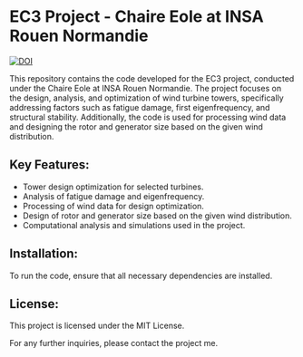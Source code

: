 # EC3 Project - Chaire Eole at INSA Rouen Normandie

[![DOI](https://zenodo.org/badge/DOI/10.5281/zenodo.14601627.svg)](https://doi.org/10.5281/zenodo.14601627)

This repository contains the code developed for the EC3 project, conducted under the Chaire Eole at INSA Rouen Normandie. The project focuses on the design, analysis, and optimization of wind turbine towers, specifically addressing factors such as fatigue damage, first eigenfrequency, and structural stability. Additionally, the code is used for processing wind data and designing the rotor and generator size based on the given wind distribution.

## Key Features:
- Tower design optimization for selected turbines.
- Analysis of fatigue damage and eigenfrequency.
- Processing of wind data for design optimization.
- Design of rotor and generator size based on the given wind distribution.
- Computational analysis and simulations used in the project.

## Installation:
To run the code, ensure that all necessary dependencies are installed.

## License:
This project is licensed under the MIT License.

For any further inquiries, please contact the project me.
